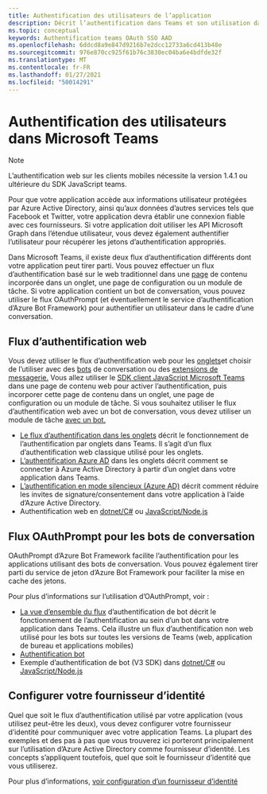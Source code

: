 ```yaml
---
title: Authentification des utilisateurs de l’application
description: Décrit l’authentification dans Teams et son utilisation dans vos applications
ms.topic: conceptual
keywords: Authentification teams OAuth SSO AAD
ms.openlocfilehash: 6ddcd8a9e847d9216b7e2dcc12733a6cd413b48e
ms.sourcegitcommit: 976e870cc925f61b76c3830ec04ba6e4bdfde32f
ms.translationtype: MT
ms.contentlocale: fr-FR
ms.lasthandoff: 01/27/2021
ms.locfileid: "50014291"
---
```

# <a name="authenticating-users-in-microsoft-teams"></a>Authentification des utilisateurs dans Microsoft Teams

> [!Note]
> L’authentification web sur les clients mobiles nécessite la version 1.4.1 ou ultérieure du SDK JavaScript teams.

Pour que votre application accède aux informations utilisateur protégées par Azure Active Directory, ainsi qu’aux données d’autres services tels que Facebook et Twitter, votre application devra établir une connexion fiable avec ces fournisseurs. Si votre application doit utiliser les API Microsoft Graph dans l’étendue utilisateur, vous devez également authentifier l’utilisateur pour récupérer les jetons d’authentification appropriés.

Dans Microsoft Teams, il existe deux flux d’authentification différents dont votre application peut tirer parti. Vous pouvez effectuer un flux d’authentification basé sur le web traditionnel dans une [page](~/tabs/how-to/create-tab-pages/content-page.md) de contenu incorporée dans un onglet, une page de configuration ou un module de tâche. Si votre application contient un bot de conversation, vous pouvez utiliser le flux OAuthPrompt (et éventuellement le service d’authentification d’Azure Bot Framework) pour authentifier un utilisateur dans le cadre d’une conversation.

## <a name="web-based-authentication-flow"></a>Flux d’authentification web

Vous devez utiliser le flux d’authentification web pour les [onglets](~/tabs/what-are-tabs.md)et choisir de l’utiliser avec des [bots](~/bots/what-are-bots.md) de conversation ou des [extensions de messagerie.](~/messaging-extensions/what-are-messaging-extensions.md) Vous allez utiliser le [SDK client JavaScript Microsoft Teams](/javascript/api/overview/msteams-client) dans une page de contenu web pour activer l’authentification, puis incorporer cette page de contenu dans un onglet, une page de configuration ou un module de tâche. Si vous souhaitez utiliser le flux d’authentification web avec un bot de conversation, vous devez utiliser un module de tâche [avec un bot.](~/task-modules-and-cards/task-modules/task-modules-bots.md)

* [Le flux d’authentification dans les onglets](~/tabs/how-to/authentication/auth-flow-tab.md) décrit le fonctionnement de l’authentification par onglets dans Teams. Il s’agit d’un flux d’authentification web classique utilisé pour les onglets.
* [L’authentification Azure AD](~/tabs/how-to/authentication/auth-tab-AAD.md) dans les onglets décrit comment se connecter à Azure Active Directory à partir d’un onglet dans votre application dans Teams.
* [L’authentification en mode silencieux (Azure AD)](~/tabs/how-to/authentication/auth-silent-AAD.md) décrit comment réduire les invites de signature/consentement dans votre application à l’aide d’Azure Active Directory.
* Authentification web en [dotnet/C#](https://github.com/OfficeDev/microsoft-teams-sample-complete-csharp) ou [JavaScript/Node.js](https://github.com/OfficeDev/microsoft-teams-sample-complete-node)

## <a name="the-oauthprompt-flow-for-conversational-bots"></a>Flux OAuthPrompt pour les bots de conversation

OAuthPrompt d’Azure Bot Framework facilite l’authentification pour les applications utilisant des bots de conversation. Vous pouvez également tirer parti du service de jeton d’Azure Bot Framework pour faciliter la mise en cache des jetons.

Pour plus d’informations sur l’utilisation d’OAuthPrompt, voir :

* [La vue d’ensemble du flux](~/bots/how-to/authentication/auth-flow-bot.md) d’authentification de bot décrit le fonctionnement de l’authentification au sein d’un bot dans votre application dans Teams. Cela illustre un flux d’authentification non web utilisé pour les bots sur toutes les versions de Teams (web, application de bureau et applications mobiles)
* [Authentification bot](~/bots/how-to/authentication/add-authentication.md)
* Exemple d’authentification de bot (V3 SDK) dans [dotnet/C#](https://github.com/microsoft/BotBuilder-Samples/tree/master/samples/csharp_dotnetcore/46.teams-auth) ou [JavaScript/Node.js](https://github.com/microsoft/BotBuilder-Samples/tree/master/samples/javascript_nodejs/46.teams-auth)

## <a name="configure-your-identity-provider"></a>Configurer votre fournisseur d’identité

Quel que soit le flux d’authentification utilisé par votre application (vous utilisez peut-être les deux), vous devez configurer votre fournisseur d’identité pour communiquer avec votre application Teams. La plupart des exemples et des pas à pas que vous trouverez ici porteront principalement sur l’utilisation d’Azure Active Directory comme fournisseur d’identité. Les concepts s’appliquent toutefois, quel que soit le fournisseur d’identité que vous utiliserez.

Pour plus d’informations, [voir configuration d’un fournisseur d’identité](~/concepts/authentication/configure-identity-provider.md)
